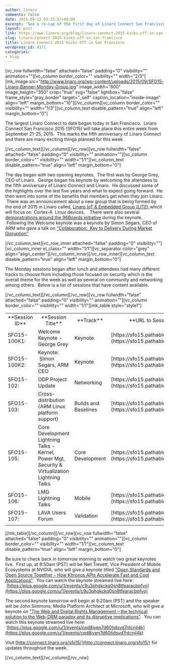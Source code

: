 ```yaml
---
author: linaro
comments: false
date: 2015-09-22 03:25:57+00:00
excerpt: 'See a re-cap of the first day of Linaro Connect San Francisco 2015.  '
layout: post
link: https://www.linaro.org/blog/linaro-connect-2015-kicks-off-in-san-francisco/
slug: linaro-connect-2015-kicks-off-in-san-francisco
title: Linaro Connect 2015 Kicks Off in San Francisco
wordpress_id: 9371
categories:
- blog
---
```


[vc_row fullwidth="false" attached="false" padding="0" visibility="" animation=""][vc_column border_color="" visibility="" width="2/3"][mk_image src="http://www.linaro.org/wp-content/uploads/2015/09/SFO15-Linaro-Banner-Monday-Group.jpg" image_width="800" image_height="350" crop="true" svg="false" lightbox="false" frame_style="gray_border" target="_self" caption_location="inside-image" align="left" margin_bottom="10"][/vc_column][vc_column border_color="" visibility="" width="1/3"][vc_column_text disable_pattern="true" align="left" margin_bottom="0"]


The largest Linaro Connect to date began today in San Francisco.  Linaro Connect San Francisco 2015 (SFO15) will take place this entire week from September 21-25, 2015.  This marks the fifth anniversary of Linaro Connect and there are many exciting things planned for this week.


[/vc_column_text][/vc_column][/vc_row][vc_row fullwidth="false" attached="false" padding="0" visibility="" animation=""][vc_column border_color="" visibility="" width="1/1"][vc_column_text disable_pattern="true" align="left" margin_bottom="0"]


The day began with two opening keynotes.  The first was by George Grey, CEO of Linaro.  George began his keynote by welcoming the attendees to the fifth anniversary of Linaro Connect and Linaro.  He discussed some of the highlights over the last five years and what to expect going forward.  He then went into some of the benefits that members get when they join Linaro.  There was an announcement about a new group that is being formed by the end of 2015 in Linaro called, [Linaro IoT & Embedded Group (LITE) ](https://youtu.be/5viiqYeOATI?t=24m14s)which will focus on  Cortex-A  Linux devices.    There were also several [demonstrations around the 96Boards initiative](https://youtu.be/5viiqYeOATI?t=33m25s) during the keynote.    Following the Welcome keynote was a keynote by Simon Segars, CEO of ARM who gave a talk on ["Collaboration:  Key to Delivery During Market Disruption"](https://youtu.be/5viiqYeOATI?t=50m57s)


[/vc_column_text][vc_row_inner attached="false" padding="0" visibility=""][vc_column_inner el_class="" width="1/1"][vc_separator color="grey" align="align_center"][/vc_column_inner][/vc_row_inner][vc_column_text disable_pattern="true" align="left" margin_bottom="0"]


The Monday sessions began after lunch and attendees had many different tracks to choose from including those focused on security which is the overall theme for the week as well as several on community and networking among others.  Below is a list of sessions that have content available.


[/vc_column_text][/vc_column][/vc_row][vc_row fullwidth="false" attached="false" padding="0" visibility="" animation=""][vc_column border_color="" visibility="" width="1/1"][mk_table style="style1"]
<table width="1020" >
<tbody >
<tr >

<td width="90" style="text-align: center;" >**Session ID**
</td>

<td width="247" style="text-align: center;" >**Session Title**
</td>

<td width="64" style="text-align: center;" >**Track**
</td>

<td width="619" style="text-align: center;" >**URL to Session Information**
</td>
</tr>
<tr >

<td width="90" >SFO15-100K1:
</td>

<td width="247" >Welcome Keynote - George Grey
</td>

<td width="64" >Keynote
</td>

<td width="619" >[https://sfo15.pathable.com/meetings/302600](https://sfo15.pathable.com/meetings/302600)
</td>
</tr>
<tr >

<td width="90" >SFO15-100K2:
</td>

<td width="247" >Keynote:  Simon Segars, ARM CEO
</td>

<td width="64" >Keynote
</td>

<td width="619" >[https://sfo15.pathable.com/meetings/302601](https://sfo15.pathable.com/meetings/302601)
</td>
</tr>
<tr >

<td width="90" >SFO15-102:
</td>

<td width="247" >ODP Project Update
</td>

<td width="64" >Networking
</td>

<td width="619" >[https://sfo15.pathable.com/meetings/302651](https://sfo15.pathable.com/meetings/302651)
</td>
</tr>
<tr >

<td width="90" >SFO15-103:
</td>

<td width="247" >Cross-distribution (ARM Linux platform support)
</td>

<td width="64" >Builds and Baselines
</td>

<td width="619" >[https://sfo15.pathable.com/meetings/302652](https://sfo15.pathable.com/meetings/302652)
</td>
</tr>
<tr >

<td width="90" >SFO15-105:
</td>

<td width="247" >Core Development Lightning Talks -Kernel, Power Mgt, Security & Virtualization Lightning Talks
</td>

<td width="64" >Core Development
</td>

<td width="619" >[https://sfo15.pathable.com/meetings/302654](https://sfo15.pathable.com/meetings/302654)
</td>
</tr>
<tr >

<td width="90" >SFO15-106:
</td>

<td width="247" >LMG Lightning Talks
</td>

<td width="64" >Mobile
</td>

<td width="619" >[https://sfo15.pathable.com/meetings/302655](https://sfo15.pathable.com/meetings/302655)
</td>
</tr>
<tr >

<td width="90" >SFO15-107:
</td>

<td width="247" >LAVA Users Forum
</td>

<td width="64" >Validation
</td>

<td width="619" >[https://sfo15.pathable.com/meetings/302656](https://sfo15.pathable.com/meetings/302656)
</td>
</tr>
<tr >

<td width="90" >
</td>

<td width="247" >
</td>

<td width="64" >
</td>

<td width="619" >
</td>
</tr>
</tbody>
</table>
[/mk_table][/vc_column][/vc_row][vc_row fullwidth="false" attached="false" padding="0" visibility="" animation=""][vc_column border_color="" visibility="" width="1/1"][vc_column_text disable_pattern="true" align="left" margin_bottom="0"]


Be sure to check back in tomorrow morning to watch two great keynotes live.  First up, at 8:50am (PST) will be Neil Trevett, Vice President of Mobile Ecosystems at NVIDIA, who will give a keynote titled ["Open Standards and Open Source Together – How Khronos APIs Accelerate Fast and Cool Applications"](https://sfo15.pathable.com/meetings/302829).  You can watch the keynote streamed live here:  [https://plus.google.com/u/1/events/c9u3phgkckq0sn8tfearacbpfvo](https://plus.google.com/u/1/events/c9u3phgkckq0sn8tfearacbpfvo)




The second keynote tomorrow will begin at 9:20am (PST) and the speaker will be John Simmons, Media Platform Architect at Microsoft, who will give a keynote on ["The Web and Digital Rights Management – the technical solution to the Web-DRM paradox and its disruptive implications"](https://sfo15.pathable.com/meetings/302830).  You can watch this keynote streamed live here:  [https://plus.google.com/u/1/events/cpd8iven7d60tidsvd7ntcnjl4k](https://plus.google.com/u/1/events/cpd8iven7d60tidsvd7ntcnjl4k)




Visit [http://connect.linaro.org/sfo15/](http://connect.linaro.org/sfo15/) for updates throughout the week.


[/vc_column_text][/vc_column][/vc_row]
